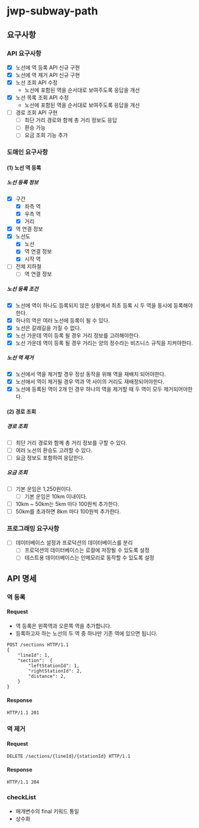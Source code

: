 # jwp-subway-path

## 요구사항

### API 요구사항

- [x] 노선에 역 등록 API 신규 구현
- [x] 노선에 역 제거 API 신규 구현
- [x] 노선 조회 API 수정
    - 노선에 포함된 역을 순서대로 보여주도록 응답을 개선
- [x] 노선 목록 조회 API 수정
    - 노선에 포함된 역을 순서대로 보여주도록 응답을 개선
- [ ] 경로 조회 API 구현
    - [ ] 최단 거리 경로와 함께 총 거리 정보도 응답
    - [ ] 환승 가능
    - [ ] 요금 조회 기능 추가

### 도매인 요구사항

#### (1) 노선 역 등록

##### 노선 등록 정보

- [x] 구간
    - [x] 좌측 역
    - [x] 우측 역
    - [x] 거리
- [x] 역 연결 정보
- [x] 노선도
    - [x] 노선
    - [x] 역 연결 정보
    - [x] 시작 역
- [ ] 전체 지하철
    - [ ] 역 연결 정보

##### 노선 등록 조건

- [x] 노선에 역이 하나도 등록되지 않은 상황에서 최초 등록 시 두 역을 동시에 등록해야한다.
- [x] 하나의 역은 여러 노선에 등록이 될 수 있다.
- [x] 노선은 갈래길을 가질 수 없다.
- [x] 노선 가운데 역이 등록 될 경우 거리 정보를 고려해야한다.
- [x] 노선 가운데 역이 등록 될 경우 거리는 양의 정수라는 비즈니스 규칙을 지켜야한다.

##### 노선 역 제거

- [x] 노선에서 역을 제거할 경우 정상 동작을 위해 역을 재배치 되어야한다.
- [x] 노선에서 역이 제거될 경우 역과 역 사이의 거리도 재배정되어야한다.
- [x] 노선에 등록된 역이 2개 인 경우 하나의 역을 제거할 때 두 역이 모두 제거되어야한다.

#### (2) 경로 조회

##### 경로 조회
- [ ] 최단 거리 경로와 함께 총 거리 정보를 구할 수 있다.
- [ ] 여러 노선의 환승도 고려할 수 있다.
- [ ] 요금 정보도 포함하여 응답한다.

##### 요금 조회
- [ ] 기본 운임은 1,250원이다.
    - [ ] 기본 운임은 10km 이내이다.
- [ ] 10km ~ 50km는 5km 마다 100원씩 추가한다.
- [ ] 50km를 초과하면 8km 마다 100원씩 추가한다.

### 프로그래밍 요구사항
- [ ] 데이터베이스 설정과 프로덕션의 데이터베이스를 분리
    - [ ] 프로덕션의 데이터베이스는 로컬에 저장될 수 있도록 설정
    - [ ] 테스트용 데이터베이스는 인메모리로 동작할 수 있도록 설정

## API 명세

### 역 등록

#### Request

- 역 등록은 왼쪽역과 오른쪽 역을 추가합니다.
- 등록하고자 하는 노선의 두 역 중 하나만 기존 역에 있으면 됩니다.

```http request
POST /sections HTTP/1.1
{
    "lineId": 1,
    "section":  {
        "leftStationId": 1,
        "rightStationId": 2,
        "distance": 2,
    }
}
```

#### Response

```http request
HTTP/1.1 201
```

### 역 제거

#### Request

```http request
DELETE /sections/{lineId}/{stationId} HTTP/1.1
```

#### Response

```http request
HTTP/1.1 204
```


### checkList
- 매개변수의 final 키워드 통일
- 상수화
